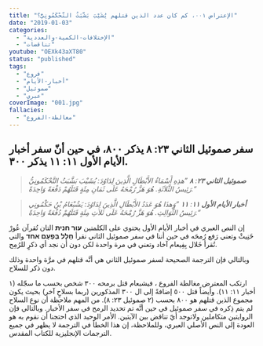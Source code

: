 ```yaml
---
title: "الإعتراض ٠٠١، كم كان عدد الذين قتلهم يُشَيْبَ بَشَّبَثُ التَّحْكَمُونِيُّ؟"
date: "2019-01-03"
categories:
  - "الإختلافات-الكمية-والعددية"
  - "تناقضات"
youtube: "OEXk43aXT80"
status: "published"
tags:
  - "فروع"
  - "أخبار-الأيام"
  - "صموئيل"
  - "عبري"
coverImage: "001.jpg"
fallacies:
  - "مغالطة-الفروع"
---
```


## **سفر صموئيل الثاني ٢٣: ٨ يذكر ٨٠٠، في حين أنّ سفر أخبار الأيام الأول ١١: ١١ يذكر ٣٠٠.**

> _**صموئيل الثاني ٢٣**: **٨** ”هذِهِ أَسْمَاءُ الأَبْطَالِ الَّذِينَ لِدَاوُدَ: يُشَيْبَ بَشَّبَثُ التَّحْكَمُونِيُّ رَئِيسُ الثَّلاَثَةِ. هُوَ هَزَّ رُمْحَهُ عَلَى ثَمَانِ مِئَةٍ قَتَلَهُمْ دَفْعَةً وَاحِدَةً.“_

> _**أخبار الأيام الأول ١١**: **١١** ”وَهذَا هُوَ عَدَدُ الأَبْطَالِ الَّذِينَ لِدَاوُدَ: يَشُبْعَامُ بْنُ حَكْمُونِي رَئِيسُ الثَّوَالِثِ. هُوَ هَزَّ رُمْحَهُ عَلَى ثَلاَثِ مِئَةٍ قَتَلَهُمْ دُفْعَةً وَاحِدَةً.“_

إن النص العبري في أخبار الأيام الأول يحتوي على الكلمتين **עוּר חנית** التان تُقرآن عُورْ خَنِيثْ وتعني رَفع رُمحَه في حين أننا في سفر صموئيل الثاني نقرأ **חָלָל בְּפַעַם אחד** والتي تُقرأ خَلال بِفِيعام آخاد وتعني في مرة واحدة لكن دون أن نجد أي ذكرٍ للرُمِح.

وبالتالي فإن الترجمة الصحيحة لسفر صموئيل الثاني هي أنَّه قتلهم في مرَّة واحدة وذلك دون ذكر للسلاح.

ارتكب المعترض مغالطة الفروع ، فيشبعام قتل برمحه ٣٠٠ شخص بحسب ما سجّله (١ أخبار ١١: ١١). وأيضاً قتل ٥٠٠ إضافةً إلى ال ٣٠٠ المذكورين (ربما بسلاحٍ آخر) بحيث يكون مجموع الذين قتلهم هو ٨٠٠ بحسب (٢ صموئيل ٢٣: ٨). من المهم ملاحظة أن نوع السلاح لم يتم ذِكره في سفر صموئيل في حين أنَّه تم تحديد الرمح في سفر الأخبار. وبالتالي فإن الروايتين متكاملين ولاتوجد أيّ تناقض بين الآيتين. الأمر الوحيد الذي احتجنا أن نقوم به هو العودة إلى النص الأصلي العبري، وللملاحظة، إن هذا الخطأ في الترجمة لا يظهر في جميع الترجمات الإنجليزية للكتاب المقدس.
